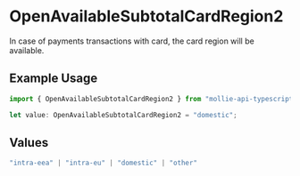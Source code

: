 # OpenAvailableSubtotalCardRegion2

In case of payments transactions with card, the card region will be available.

## Example Usage

```typescript
import { OpenAvailableSubtotalCardRegion2 } from "mollie-api-typescript/models/operations";

let value: OpenAvailableSubtotalCardRegion2 = "domestic";
```

## Values

```typescript
"intra-eea" | "intra-eu" | "domestic" | "other"
```